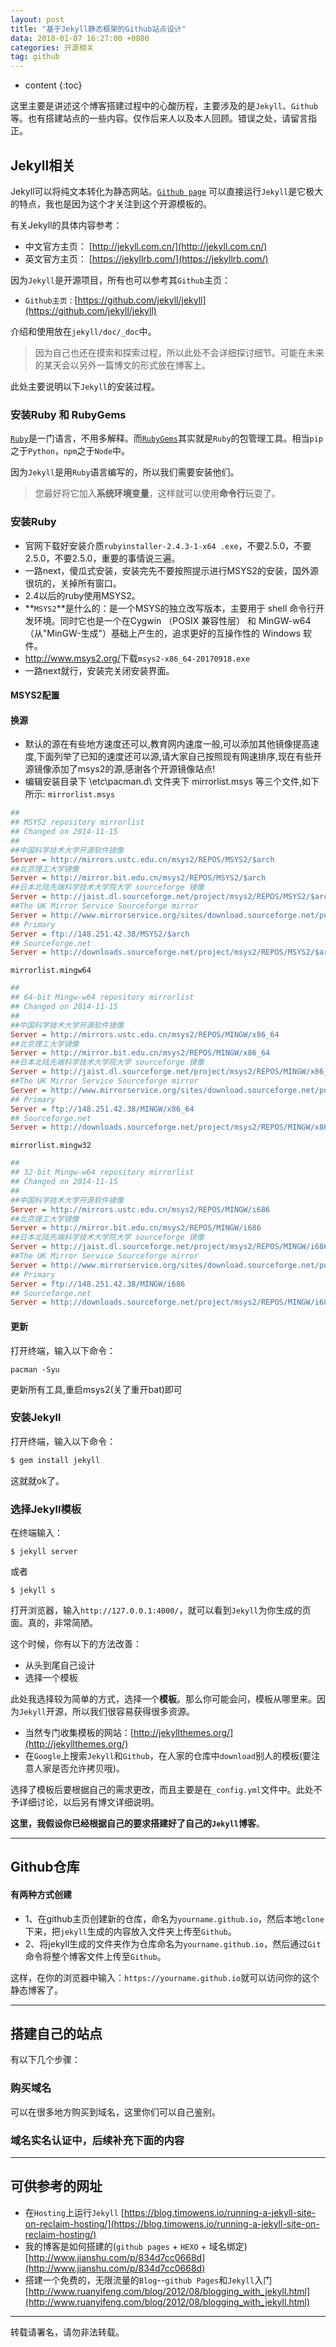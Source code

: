 ```yaml
---
layout: post
title: "基于Jekyll静态框架的Github站点设计"
data: 2018-01-07 16:27:00 +0800
categories: 开源相关
tag: github
---
```

* content
{:toc}


这里主要是讲述这个博客搭建过程中的心酸历程，主要涉及的是`Jekyll`、`Github`等。也有搭建站点的一些内容。仅作后来人以及本人回顾。错误之处，请留言指正。

<!-- more -->

## Jekyll相关

Jekyll可以将纯文本转化为静态网站。[`Github page`](https://pages.github.com/) 可以直接运行`Jekyll`是它极大的特点，我也是因为这个才关注到这个开源模板的。

有关Jekyll的具体内容参考：

+ 中文官方主页： [http://jekyll.com.cn/](http://jekyll.com.cn/)
+ 英文官方主页： [https://jekyllrb.com/](https://jekyllrb.com/)

因为`Jekyll`是开源项目，所有也可以参考其`Github`主页：

+ `Github主页` : [https://github.com/jekyll/jekyll](https://github.com/jekyll/jekyll)

介绍和使用放在`jekyll/doc/_doc`中。

> 因为自己也还在摸索和探索过程，所以此处不会详细探讨细节。可能在未来的某天会以另外一篇博文的形式放在博客上。

此处主要说明以下`Jekyll`的安装过程。

### 安装Ruby 和 RubyGems

[`Ruby`](http://www.ruby-lang.org/zh_cn/downloads/)是一门语言，不用多解释。而[`RubyGems`](https://rubygems.org/pages/download)其实就是`Ruby`的包管理工具。相当`pip`之于`Python`，`npm`之于`Node`中。

因为`Jekyll`是用`Ruby`语言编写的，所以我们需要安装他们。

> 您最好将它加入**系统环境变量**，这样就可以使用**命令行**玩耍了。

### 安装Ruby
- 官网下载好安装介质`rubyinstaller-2.4.3-1-x64 .exe`，不要2.5.0，不要2.5.0，不要2.5.0，重要的事情说三遍。
- 一路next，傻瓜式安装，安装完先不要按照提示进行MSYS2的安装，国外源很坑的，关掉所有窗口。
- 2.4以后的ruby使用MSYS2。
- **`MSYS2`**是什么的：是一个MSYS的独立改写版本，主要用于 shell 命令行开发环境。同时它也是一个在Cygwin （POSIX 兼容性层） 和 MinGW-w64（从"MinGW-生成"）基础上产生的，追求更好的互操作性的 Windows 软件。
- <http://www.msys2.org/>下载`msys2-x86_64-20170918.exe`
- 一路next就行，安装完关闭安装界面。
#### MSYS2配置
#### 换源
- 默认的源在有些地方速度还可以,教育网内速度一般,可以添加其他镜像提高速度,下面列举了已知的速度还可以源,请大家自己按照现有网速排序,现在有些开源镜像添加了msys2的源,感谢各个开源镜像站点!
- 编辑安装目录下 \etc\pacman.d\ 文件夹下 mirrorlist.msys 等三个文件,如下所示:
`mirrorlist.msys`
```ini
##
## MSYS2 repository mirrorlist
## Changed on 2014-11-15
##
##中国科学技术大学开源软件镜像
Server = http://mirrors.ustc.edu.cn/msys2/REPOS/MSYS2/$arch
##北京理工大学镜像
Server = http://mirror.bit.edu.cn/msys2/REPOS/MSYS2/$arch
##日本北陆先端科学技术大学院大学 sourceforge 镜像
Server = http://jaist.dl.sourceforge.net/project/msys2/REPOS/MSYS2/$arch
##The UK Mirror Service Sourceforge mirror
Server = http://www.mirrorservice.org/sites/download.sourceforge.net/pub/sourceforge/m/ms/msys2/REPOS/MSYS2/$arch
## Primary
Server = ftp://148.251.42.38/MSYS2/$arch
## Sourceforge.net
Server = http://downloads.sourceforge.net/project/msys2/REPOS/MSYS2/$arch
```
`mirrorlist.mingw64`
```ini
##
## 64-bit Mingw-w64 repository mirrorlist
## Changed on 2014-11-15
##
##中国科学技术大学开源软件镜像
Server = http://mirrors.ustc.edu.cn/msys2/REPOS/MINGW/x86_64
##北京理工大学镜像
Server = http://mirror.bit.edu.cn/msys2/REPOS/MINGW/x86_64
##日本北陆先端科学技术大学院大学 sourceforge 镜像
Server = http://jaist.dl.sourceforge.net/project/msys2/REPOS/MINGW/x86_64
##The UK Mirror Service Sourceforge mirror
Server = http://www.mirrorservice.org/sites/download.sourceforge.net/pub/sourceforge/m/ms/msys2/REPOS/MINGW/x86_64
## Primary
Server = ftp://148.251.42.38/MINGW/x86_64
## Sourceforge.net
Server = http://downloads.sourceforge.net/project/msys2/REPOS/MINGW/x86_64
```
`mirrorlist.mingw32`
```ini
##
## 32-bit Mingw-w64 repository mirrorlist
## Changed on 2014-11-15
##
##中国科学技术大学开源软件镜像
Server = http://mirrors.ustc.edu.cn/msys2/REPOS/MINGW/i686
##北京理工大学镜像
Server = http://mirror.bit.edu.cn/msys2/REPOS/MINGW/i686
##日本北陆先端科学技术大学院大学 sourceforge 镜像
Server = http://jaist.dl.sourceforge.net/project/msys2/REPOS/MINGW/i686
##The UK Mirror Service Sourceforge mirror
Server = http://www.mirrorservice.org/sites/download.sourceforge.net/pub/sourceforge/m/ms/msys2/REPOS/MINGW/i686
## Primary
Server = ftp://148.251.42.38/MINGW/i686
## Sourceforge.net
Server = http://downloads.sourceforge.net/project/msys2/REPOS/MINGW/i686
```
#### 更新 
打开终端，输入以下命令：
```msys2
pacman -Syu	
```
更新所有工具,重启msys2(关了重开bat)即可


### 安装Jekyll

打开终端，输入以下命令：

```ruby
$ gem install jekyll
```

这就就ok了。

### 选择Jekyll模板

在终端输入：

```jekyll
$ jekyll server
```
或者

```jekyll
$ jekyll s
```
打开浏览器，输入`http://127.0.0.1:4000/`，就可以看到`Jekyll`为你生成的页面。真的，非常简陋。

这个时候，你有以下的方法改善：

+ 从头到尾自己设计
+ 选择一个模板

此处我选择较为简单的方式，选择一个**模板**。那么你可能会问，模板从哪里来。因为`Jekyll`开源，所以我们很容易获得很多资源。

+ 当然专门收集模板的网站：[http://jekyllthemes.org/](http://jekyllthemes.org/)
+ 在`Google`上搜索`Jekyll`和`Github`，在人家的仓库中`download`别人的模板(要注意人家是否允许拷贝哦)。

选择了模板后要根据自己的需求更改，而且主要是在`_config.yml`文件中。此处不予详细讨论，以后另有博文详细说明。

**这里，我假设你已经根据自己的要求搭建好了自己的`Jekyll`博客**。

---------------

## Github仓库

#### 有两种方式创建

- 1、在github主页创建新的仓库，命名为`yourname.github.io`，然后本地`clone`下来，把`jekyll`生成的内容放入文件夹上传至`Github`。
- 2、将jekyll生成的文件夹作为仓库命名为`yourname.github.io`，然后通过`Git`命令将整个博客文件上传至`Github`。

这样，在你的浏览器中输入：`https://yourname.github.io`就可以访问你的这个静态博客了。


-----------------

## 搭建自己的站点

有以下几个步骤：

### 购买域名

可以在很多地方购买到域名，这里你们可以自己鉴别。

### 域名实名认证中，后续补充下面的内容



------------------------------------

## 可供参考的网址

+ 在`Hosting`上运行`Jekyll` [https://blog.timowens.io/running-a-jekyll-site-on-reclaim-hosting/](https://blog.timowens.io/running-a-jekyll-site-on-reclaim-hosting/)
+ 我的博客是如何搭建的(`github pages` + `HEXO` + 域名绑定) [http://www.jianshu.com/p/834d7cc0668d](http://www.jianshu.com/p/834d7cc0668d)
+ 搭建一个免费的，无限流量的`Blog`--`github Pages`和`Jekyll`入门[http://www.ruanyifeng.com/blog/2012/08/blogging_with_jekyll.html](http://www.ruanyifeng.com/blog/2012/08/blogging_with_jekyll.html)

----
转载请署名，请勿非法转载。
